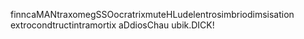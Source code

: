 finncaMANtraxomegSSOocratrixmuteHLudelentrosimbriodimsisation
extrocondtructintramortix
aDdiosChau
ubik.DICK!